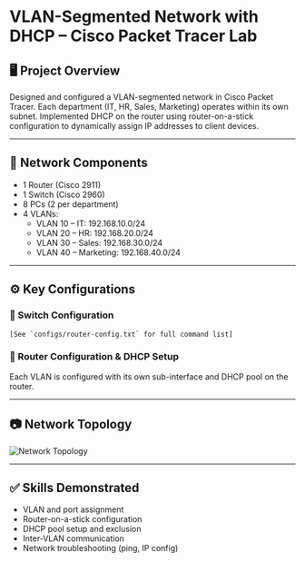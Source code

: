 # VLAN-Segmented Network with DHCP – Cisco Packet Tracer Lab

## 🖥️ Project Overview
Designed and configured a VLAN-segmented network in Cisco Packet Tracer. Each department (IT, HR, Sales, Marketing) operates within its own subnet. Implemented DHCP on the router using router-on-a-stick configuration to dynamically assign IP addresses to client devices.

---

## 🧱 Network Components
- 1 Router (Cisco 2911)
- 1 Switch (Cisco 2960)
- 8 PCs (2 per department)
- 4 VLANs:
  - VLAN 10 – IT: 192.168.10.0/24
  - VLAN 20 – HR: 192.168.20.0/24
  - VLAN 30 – Sales: 192.168.30.0/24
  - VLAN 40 – Marketing: 192.168.40.0/24

---

## ⚙️ Key Configurations

### 🔸 Switch Configuration
```
[See `configs/router-config.txt` for full command list]
```

### 🔸 Router Configuration & DHCP Setup
Each VLAN is configured with its own sub-interface and DHCP pool on the router.

---

## 📷 Network Topology
![Network Topology](diagrams/topology.png)

---

## ✅ Skills Demonstrated
- VLAN and port assignment
- Router-on-a-stick configuration
- DHCP pool setup and exclusion
- Inter-VLAN communication
- Network troubleshooting (ping, IP config)


